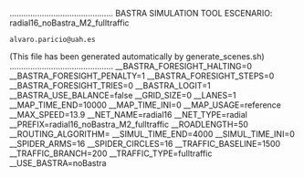 .............................................
    BASTRA SIMULATION TOOL
    ESCENARIO: radial16_noBastra_M2_fulltraffic

    alvaro.paricio@uah.es
(This file has been generated automatically by generate_scenes.sh)
.............................................
__BASTRA_FORESIGHT_HALTING=0
__BASTRA_FORESIGHT_PENALTY=1
__BASTRA_FORESIGHT_STEPS=0
__BASTRA_FORESIGHT_TRIES=0
__BASTRA_LOGIT=1
__BASTRA_USE_BALANCE=false
__GRID_SIZE=0
__LANES=1
__MAP_TIME_END=10000
__MAP_TIME_INI=0
__MAP_USAGE=reference
__MAX_SPEED=13.9
__NET_NAME=radial16
__NET_TYPE=radial
__PREFIX=radial16_noBastra_M2_fulltraffic
__ROADLENGTH=50
__ROUTING_ALGORITHM=
__SIMUL_TIME_END=4000
__SIMUL_TIME_INI=0
__SPIDER_ARMS=16
__SPIDER_CIRCLES=16
__TRAFFIC_BASELINE=1500
__TRAFFIC_BRANCH=200
__TRAFFIC_TYPE=fulltraffic
__USE_BASTRA=noBastra

